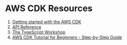 # AWS CDK Resources  
1. [Getting started with the AWS CDK](https://docs.aws.amazon.com/cdk/v2/guide/getting_started.html)
2. [API Reference](https://docs.aws.amazon.com/cdk/api/v2/docs/aws-construct-library.html)
3. [The TypeScript Workshop](https://cdkworkshop.com/20-typescript.html)
4. [AWS CDK Tutorial for Beginners - Step-by-Step Guide](https://bobbyhadz.com/blog/aws-cdk-tutorial-typescript)